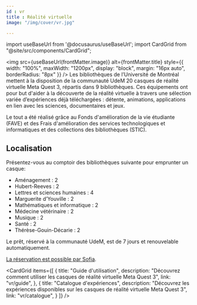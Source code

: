 ```yaml
---
id : vr
title : Réalité virtuelle
image: "/img/cover/vr.jpg"

---
```

import useBaseUrl from '@docusaurus/useBaseUrl';
import CardGrid from "@site/src/components/CardGrid";

<img 
  src={useBaseUrl(frontMatter.image)} 
  alt={frontMatter.title} 
  style={{
    width: "100%",
    maxWidth: "1200px",
    display: "block",
    margin: "16px auto",
    borderRadius: "8px"
  }} 
/>
Les bibliothèques de l’Université de Montréal mettent à la disposition de la communauté UdeM 20 casques de réalité virtuelle Meta Quest 3, répartis dans 9 bibliothèques. Ces équipements ont pour but d'aider à la découverte de la réalité virtuelle à travers une sélection variée d’expériences déjà téléchargées : détente, animations, applications en lien avec les sciences, documentaires et jeux.

Le tout a été réalisé grâce au Fonds d'amélioration de la vie étudiante (FAVE) et des Frais d'amélioration des services technologiques et informatiques et des collections des bibliothèques (STIC).

## Localisation

Présentez-vous au comptoir des bibliothèques suivante pour emprunter un casque:

- Aménagement : 2
- Hubert-Reeves : 2
- Lettres et sciences humaines : 4
- Marguerite d’Youville : 2
- Mathématiques et informatique : 2
- Médecine vétérinaire : 2
- Musique : 2
- Santé : 2
- Thérèse-Gouin-Décarie : 2 

Le prêt, réservé à la communauté UdeM, est de 7 jours et renouvelable automatiquement.

[La réservation est possible par Sofia](https://umontreal.on.worldcat.org/search?lang=fr&_gl=1*1ucja2n*_ga*MTAxODY1ODI3MS4xNzM2OTU2ODMz*_ga_V8J6YFFD4F*MTc0MTIwNTQyNC44Ni4xLjE3NDEyMDY0OTkuMC4wLjA.&queryString=casque%20r%C3%A9alit%C3%A9%20virtuelle&clusterResults=true&groupVariantRecords=false&bookReviews=off&format=Object&changedFacet=format).


<CardGrid
  items={[
    {
      title: "Guide d'utilisation",
      description: "Découvrez comment utiliser les casques de réalité virtuelle Meta Quest 3",
      link: "vr/guide",
    },
    {
      title: "Catalogue d'expériences",
      description: "Découvrez les expériences disponibles sur les casques de réalité virtuelle Meta Quest 3",
      link: "vr/catalogue",
    }
  ]}
/>

